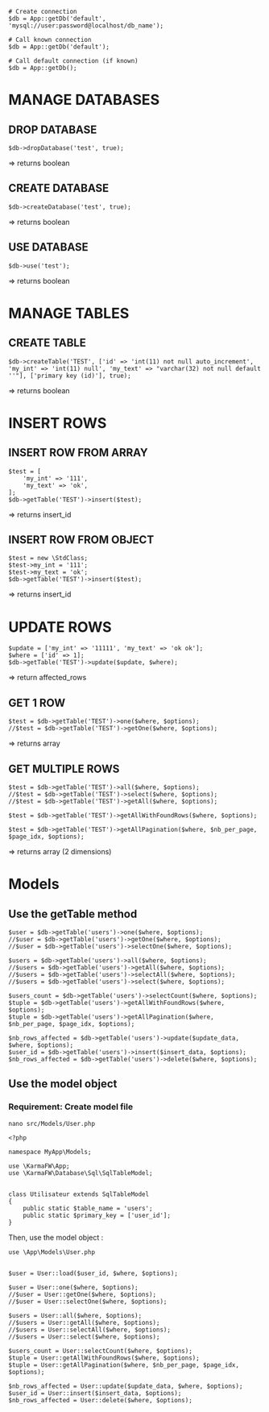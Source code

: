 
```
# Create connection
$db = App::getDb('default', 'mysql://user:password@localhost/db_name');

# Call known connection
$db = App::getDb('default');

# Call default connection (if known)
$db = App::getDb();
```

# MANAGE DATABASES

## DROP DATABASE
```
$db->dropDatabase('test', true);
```
=> returns boolean

## CREATE DATABASE
```
$db->createDatabase('test', true);
```
=> returns boolean

## USE DATABASE
```
$db->use('test');
```
=> returns boolean


# MANAGE TABLES

## CREATE TABLE
```
$db->createTable('TEST', ['id' => 'int(11) not null auto_increment', 'my_int' => 'int(11) null', 'my_text' => "varchar(32) not null default ''"], ['primary key (id)'], true);
```
=> returns boolean



# INSERT ROWS

## INSERT ROW FROM ARRAY
```
$test = [
    'my_int' => '111',
    'my_text' => 'ok',
];
$db->getTable('TEST')->insert($test);
```
=> returns insert_id

## INSERT ROW FROM OBJECT
```
$test = new \StdClass;
$test->my_int = '111';
$test->my_text = 'ok';
$db->getTable('TEST')->insert($test);
```
=> returns insert_id


# UPDATE ROWS
```
$update = ['my_int' => '11111', 'my_text' => 'ok ok'];
$where = ['id' => 1];
$db->getTable('TEST')->update($update, $where);
```
=> return affected_rows

## GET 1 ROW
```
$test = $db->getTable('TEST')->one($where, $options);
//$test = $db->getTable('TEST')->getOne($where, $options);
```
=> returns array

## GET MULTIPLE ROWS
```
$test = $db->getTable('TEST')->all($where, $options);
//$test = $db->getTable('TEST')->select($where, $options);
//$test = $db->getTable('TEST')->getAll($where, $options);

$test = $db->getTable('TEST')->getAllWithFoundRows($where, $options);

$test = $db->getTable('TEST')->getAllPagination($where, $nb_per_page, $page_idx, $options);
```
=> returns array (2 dimensions)


# Models


## Use the getTable method

```
$user = $db->getTable('users')->one($where, $options);
//$user = $db->getTable('users')->getOne($where, $options);
//$user = $db->getTable('users')->selectOne($where, $options);

$users = $db->getTable('users')->all($where, $options);
//$users = $db->getTable('users')->getAll($where, $options);
//$users = $db->getTable('users')->selectAll($where, $options);
//$users = $db->getTable('users')->select($where, $options);

$users_count = $db->getTable('users')->selectCount($where, $options);
$tuple = $db->getTable('users')->getAllWithFoundRows($where, $options);
$tuple = $db->getTable('users')->getAllPagination($where, $nb_per_page, $page_idx, $options);
```

```
$nb_rows_affected = $db->getTable('users')->update($update_data, $where, $options);
$user_id = $db->getTable('users')->insert($insert_data, $options);
$nb_rows_affected = $db->getTable('users')->delete($where, $options);
```


## Use the model object

### Requirement: Create model file

```
nano src/Models/User.php
```

```
<?php

namespace MyApp\Models;

use \KarmaFW\App;
use \KarmaFW\Database\Sql\SqlTableModel;


class Utilisateur extends SqlTableModel
{
    public static $table_name = 'users';
    public static $primary_key = ['user_id'];
}
```

Then, use the model object :
```
use \App\Models\User.php


$user = User::load($user_id, $where, $options);

$user = User::one($where, $options);
//$user = User::getOne($where, $options);
//$user = User::selectOne($where, $options);

$users = User::all($where, $options);
//$users = User::getAll($where, $options);
//$users = User::selectAll($where, $options);
//$users = User::select($where, $options);

$users_count = User::selectCount($where, $options);
$tuple = User::getAllWithFoundRows($where, $options);
$tuple = User::getAllPagination($where, $nb_per_page, $page_idx, $options);
```

```
$nb_rows_affected = User::update($update_data, $where, $options);
$user_id = User::insert($insert_data, $options);
$nb_rows_affected = User::delete($where, $options);
```

